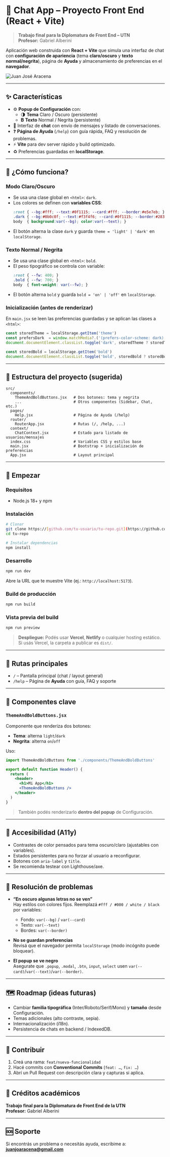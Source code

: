 # 📱 Chat App – Proyecto Front End (React + Vite)

> **Trabajo final para la Diplomatura de Front End – UTN**  
> **Profesor:** Gabriel Alberini

Aplicación web construida con **React + Vite** que simula una interfaz de chat con **configuración de apariencia** (tema **claro/oscuro** y **texto normal/negrita**), página de **Ayuda** y almacenamiento de preferencias en el **navegador**.

![Juan José Aracena](docs/logo-juan-jose-aracena-dark.png)


---

## ✨ Características

- ⚙️ **Popup de Configuración** con:
  - 🌗 **Tema** Claro / Oscuro (persistente)
  - 𝐁 **Texto** Normal / Negrita (persistente)
- 💬 Interfaz de **chat** con envío de mensajes y listado de conversaciones.
- ❓ **Página de Ayuda** (`/help`) con guía rápida, FAQ y resolución de problemas.
- ⚡️ **Vite** para dev server rápido y build optimizado.
- ♻️ Preferencias guardadas en **localStorage**.

---

## 🧠 ¿Cómo funciona?

### Modo Claro/Oscuro
- Se usa una clase global en `<html>`: `dark`.
- Los colores se definen con **variables CSS**:
  ```css
  :root { --bg:#fff; --text:#0f1115; --card:#fff; --border:#e5e7eb; }
  .dark { --bg:#0b0c0f; --text:#f3f4f6; --card:#0f1115; --border:#283241; }
  body  { background:var(--bg); color:var(--text); }
  ```
- El botón alterna la clase `dark` y guarda `theme = 'light' | 'dark'` en `localStorage`.

### Texto Normal / Negrita
- Se usa una clase global en `<html>`: `bold`.
- El peso tipográfico se controla con variable:
  ```css
  :root { --fw: 400; }
  .bold { --fw: 700; }
  body  { font-weight: var(--fw); }
  ```
- El botón alterna `bold` y guarda `bold = 'on' | 'off'` en `localStorage`.

### Inicialización (antes de renderizar)
En `main.jsx` se leen las preferencias guardadas y se aplican las clases a `<html>`:
```js
const storedTheme = localStorage.getItem('theme')
const prefersDark  = window.matchMedia?.('(prefers-color-scheme: dark)')?.matches
document.documentElement.classList.toggle('dark', storedTheme ? storedTheme === 'dark' : !!prefersDark)

const storedBold = localStorage.getItem('bold')
document.documentElement.classList.toggle('bold', storedBold ? storedBold === 'on' : false)
```

---

## 🧩 Estructura del proyecto (sugerida)

```
src/
  components/
    ThemeAndBoldButtons.jsx   # Dos botones: tema y negrita
    ...                       # Otros componentes (Sidebar, Chat, etc.)
  pages/
    Help.jsx                  # Página de Ayuda (/help)
  router/
    RouterApp.jsx             # Rutas (/, /help, ...)
  context/
    ChatContext.jsx           # Estado para listado de usuarios/mensajes
  index.css                   # Variables CSS y estilos base
  main.jsx                    # Bootstrap + inicialización de preferencias
  App.jsx                     # Layout principal
```

---

## 🚀 Empezar

### Requisitos
- Node.js 18+ y npm

### Instalación
```bash
# Clonar
git clone https://[github.com/tu-usuario/tu-repo.git](https://github.com/juanjoaracena/trabajofinal-front)
cd tu-repo

# Instalar dependencias
npm install
```

### Desarrollo
```bash
npm run dev
```
Abre la URL que te muestre Vite (ej.: `http://localhost:5173`).

### Build de producción
```bash
npm run build
```

### Vista previa del build
```bash
npm run preview
```

> **Despliegue:** Podés usar **Vercel**, **Netlify** o cualquier hosting estático.  
> Si usás Vercel, la carpeta a publicar es `dist/`.

---

## 🧭 Rutas principales

- `/` – Pantalla principal (chat / layout general)
- `/help` – Página de **Ayuda** con guía, FAQ y soporte

---

## 🧰 Componentes clave

### `ThemeAndBoldButtons.jsx`
Componente que renderiza dos botones:
- **Tema**: alterna `light`/`dark`
- **Negrita**: alterna `on`/`off`

Uso:
```jsx
import ThemeAndBoldButtons from './components/ThemeAndBoldButtons'

export default function Header() {
  return (
    <header>
      <h1>Mi App</h1>
      <ThemeAndBoldButtons />
    </header>
  )
}
```

> También podés renderizarlo **dentro del popup** de Configuración.

---

## 🧪 Accesibilidad (A11y)

- Contrastes de color pensados para tema oscuro/claro (ajustables con variables).
- Estados persistentes para no forzar al usuario a reconfigurar.
- Botones con `aria-label` y `title`.
- Se recomienda testear con Lighthouse/axe.

---

## 🧰 Resolución de problemas

- **“En oscuro algunas letras no se ven”**  
  Hay estilos con colores fijos. Reemplazá `#fff / #000 / white / black` por variables:
  - Fondo: `var(--bg)` / `var(--card)`
  - Texto: `var(--text)`
  - Bordes: `var(--border)`

- **No se guardan preferencias**  
  Revisá que el navegador permita `localStorage` (modo incógnito puede bloquear).

- **El popup se ve negro**  
  Asegurate que `.popup`, `.modal`, `.btn`, `input`, `select` usen `var(--card)`/`var(--text)`/`var(--border)`.

---

## 🗺️ Roadmap (ideas futuras)

- Cambiar **familia tipográfica** (Inter/Roboto/Serif/Mono) y **tamaño** desde Configuración.
- Temas adicionales (alto contraste, sepia).
- Internacionalización (i18n).
- Persistencia de chats en backend / IndexedDB.

---

## 🤝 Contribuir

1. Creá una rama: `feat/nueva-funcionalidad`
2. Hacé commits con **Conventional Commits** (`feat: …`, `fix: …`)
3. Abrí un Pull Request con descripción clara y capturas si aplica.

---

## 🙌 Créditos académicos

**Trabajo final para la Diplomatura de Front End de la UTN**  
**Profesor:** Gabriel Alberini

---

## 🆘 Soporte

Si encontrás un problema o necesitás ayuda, escribime a:  
**juanjoaracena@gmail.com**

